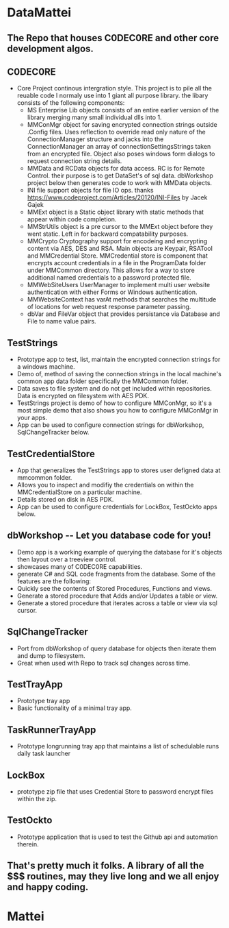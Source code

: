 # DataMattei  
## The Repo that houses C0DEC0RE and other core development algos.  

## C0DEC0RE
  - Core Project continous intergration style.  This project is to pile all the reuable code I normaly use into 1 giant all purpose library.  the libary consists of the following components:
    - MS Enterprise Lib objects consists of an entire earlier version of the library merging many small individual dlls into 1.  
    - MMConMgr object for saving encrypted connection strings outside .Config files.  Uses reflection to override read only nature of the ConnectionManager structure and jacks into the ConnectionManager an array of connectionSettingsStrings taken from an encrypted file.  Object also poses windows form dialogs to request connection string details.  
    - MMData and RCData objects for data access.  RC is for Remote Control.  their purpose is to get DataSet's of sql data.  dbWorkshop project below then generates code to work with MMData objects. 
    - INI file support objects for file IO ops. thanks https://www.codeproject.com/Articles/20120/INI-Files  by Jacek Gajek 
    - MMExt object is a Static object library with static methods that appear within code completion.
    - MMStrUtils object is a pre cursor to the MMExt object before they went static.  Left in for backward compatability purposes.
    - MMCrypto  Cryptography support for encodeing and encrypting content via AES, DES and RSA.  Main objects are Keypair, RSATool and MMCredential Store.  MMCredential store is component that encrypts account credentials in a file in the ProgramData folder under MMCommon directory.  This allows for a way to store additional named credentials to a password protected file.  
    - MMWebSiteUsers  UserManager to implement multi user website authentication with either Forms or Windows authentication.
    - MMWebsiteContext  has varAt methods that searches the multitude of locations for web request response parameter passing.
    - dbVar and FileVar object that provides persistance via Database and File to name value pairs. 

## TestStrings 
  - Prototype app to test, list, maintain the encrypted connection strings for a windows machine.  
  - Demo of, method of saving the connection strings in the local machine's common app data folder specifically the MMCommon folder. 
  - Data saves to file system and do not get included within repositories.  Data is encrypted on filesystem with AES PDK.   
  - TestStrings project is demo of how to configure MMConMgr, so it's a most simple demo that also shows you how to configure MMConMgr in your apps.  
  - App can be used to configure connection strings for dbWorkshop, SqlChangeTracker below. 
  
## TestCredentialStore 
  - App that generalizes the TestStrings app to stores user defigned data at mmcommon folder.   
  - Allows you to inspect and modifiy the credentials on within the MMCredentialStore on a particular machine. 
  - Details stored on disk in AES PDK. 
  - App can be used to configure credentials for LockBox, TestOckto apps below. 

## dbWorkshop -- Let you database code for you!  
  - Demo app is a working example of querying the database for it's objects then layout over a treeview control. 
  - showcases many of C0DEC0RE capabilities.  
  - generate C# and SQL code fragments from the database.  Some of the features are the following:  
  - Quickly see the contents of Stored Procedures, Functions and views.
  - Generate a stored procedure that Adds and/or Updates a table or view.
  - Generate a stored procedure that iterates across a table or view via sql cursor.

## SqlChangeTracker
  - Port from dbWorkshop of query database for objects then iterate them and dump to filesystem.  
  - Great when used with Repo to track sql changes across time. 

## TestTrayApp 
  - Prototype tray app 
  - Basic functionality of a minimal tray app. 

## TaskRunnerTrayApp
  - Prototype longrunning tray app that maintains a list of schedulable runs daily task launcher  

## LockBox 
  - prototype zip file that uses Credential Store to password encrypt files within the zip. 

## TestOckto  
  - Prototype application that is used to test the Github api and automation therein.

## That's pretty much it folks.  A library of all the $$$ routines, may they live long and we all enjoy and happy coding.

# Mattei
